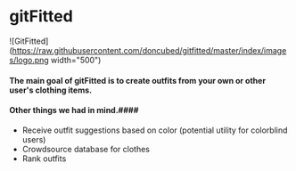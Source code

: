 # gitFitted
![GitFitted](https://raw.githubusercontent.com/doncubed/gitfitted/master/index/images/logo.png width="500")
#### The main goal of gitFitted is to create outfits from your own or other user's clothing items. ####

#### Other things we had in mind.####
- Receive outfit suggestions based on color (potential utility for colorblind users)
- Crowdsource database for clothes
- Rank outfits